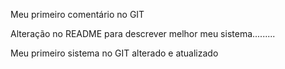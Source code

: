 Meu primeiro comentário no GIT

Alteração no README para descrever melhor meu sistema.........

Meu primeiro sistema no GIT alterado e atualizado